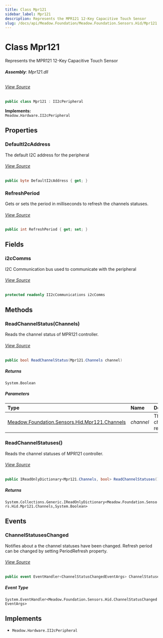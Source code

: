 ```yaml
---
title: Class Mpr121
sidebar_label: Mpr121
description: Represents the MPR121 12-Key Capacitive Touch Sensor
slug: /docs/api/Meadow.Foundation/Meadow.Foundation.Sensors.Hid/Mpr121
---
```

# Class Mpr121
Represents the MPR121 12-Key Capacitive Touch Sensor

###### **Assembly**: Mpr121.dll
###### [View Source](https://github.com/WildernessLabs/Meadow.Foundation.git/blob/develop/Source/Meadow.Foundation.Peripherals/Sensors.Hid.Mpr121/Driver/Mpr121.enums.cs#L3)
```csharp title="Declaration"
public class Mpr121 : II2cPeripheral
```
**Implements:**  
`Meadow.Hardware.II2cPeripheral`

## Properties
### DefaultI2cAddress
The default I2C address for the peripheral
###### [View Source](https://github.com/WildernessLabs/Meadow.Foundation.git/blob/develop/Source/Meadow.Foundation.Peripherals/Sensors.Hid.Mpr121/Driver/Mpr121.cs#L17)
```csharp title="Declaration"
public byte DefaultI2cAddress { get; }
```
### RefreshPeriod
Gets or sets the period in milliseconds to refresh the channels statuses.
###### [View Source](https://github.com/WildernessLabs/Meadow.Foundation.git/blob/develop/Source/Meadow.Foundation.Peripherals/Sensors.Hid.Mpr121/Driver/Mpr121.cs#L44)
```csharp title="Declaration"
public int RefreshPeriod { get; set; }
```
## Fields
### i2cComms
I2C Communication bus used to communicate with the peripheral
###### [View Source](https://github.com/WildernessLabs/Meadow.Foundation.git/blob/develop/Source/Meadow.Foundation.Peripherals/Sensors.Hid.Mpr121/Driver/Mpr121.cs#L22)
```csharp title="Declaration"
protected readonly II2cCommunications i2cComms
```
## Methods
### ReadChannelStatus(Channels)
Reads the channel status of MPR121 controller.
###### [View Source](https://github.com/WildernessLabs/Meadow.Foundation.git/blob/develop/Source/Meadow.Foundation.Peripherals/Sensors.Hid.Mpr121/Driver/Mpr121.cs#L100)
```csharp title="Declaration"
public bool ReadChannelStatus(Mpr121.Channels channel)
```

##### Returns

`System.Boolean`

##### Parameters

| Type | Name | Description |
|:--- |:--- |:--- |
| [Meadow.Foundation.Sensors.Hid.Mpr121.Channels](../Meadow.Foundation.Sensors.Hid/Mpr121.Channels) | *channel* | The channel to read status. |

### ReadChannelStatuses()
Reads the channel statuses of MPR121 controller.
###### [View Source](https://github.com/WildernessLabs/Meadow.Foundation.git/blob/develop/Source/Meadow.Foundation.Peripherals/Sensors.Hid.Mpr121/Driver/Mpr121.cs#L110)
```csharp title="Declaration"
public IReadOnlyDictionary<Mpr121.Channels, bool> ReadChannelStatuses()
```

##### Returns

`System.Collections.Generic.IReadOnlyDictionary<Meadow.Foundation.Sensors.Hid.Mpr121.Channels,System.Boolean>`
## Events
### ChannelStatusesChanged
Notifies about a the channel statuses have been changed.
Refresh period can be changed by setting PeriodRefresh property.
###### [View Source](https://github.com/WildernessLabs/Meadow.Foundation.git/blob/develop/Source/Meadow.Foundation.Peripherals/Sensors.Hid.Mpr121/Driver/Mpr121.cs#L34)
```csharp title="Declaration"
public event EventHandler<ChannelStatusChangedEventArgs> ChannelStatusesChanged
```
##### Event Type
`System.EventHandler<Meadow.Foundation.Sensors.Hid.ChannelStatusChangedEventArgs>`

## Implements

* `Meadow.Hardware.II2cPeripheral`
